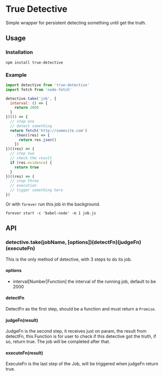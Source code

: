 # True Detective

Simple wrapper for persistent detecting something until get the truth.

## Usage

### Installation

`npm install true-detective`

### Example

```js
import detective from 'true-detective'
import fetch from 'node-fetch'

detective.take('job', {
  interval: () => {
    return 2000
  }
})(() => {
  // step one
  // detect something
  return fetch('http://somesite.com')
    .then((res) => {
      return res.json()
    })
})((res) => {
  // step two
  // check the result
  if (res.evidence) {
    return true
  }
})((res) => {
  // step three
  // execution
  // tigger something here
})
```

Or with `forever` run this job in the background.

`forever start -c 'babel-node' -m 1 job.js`

## API

### detective.take(jobName, [options])(detectFn)(judgeFn)(executeFn)

This is the only method of detective, with 3 steps to do its job.

#### options

* interval[Number|Function] the interval of the running job, default to be 2000

#### detectFn

DetectFn as the first step, should be a function and must return a `Promise`.

#### judgeFn(result)

JudgeFn is the second step, it receives just on param, the result from detectFn, this Function is for user to check if this detective got the truth, if so, return true. The job will be completed after that.

#### executeFn(result)

ExecuteFn is the last step of the Job, will be triggered when judgeFn return true.
